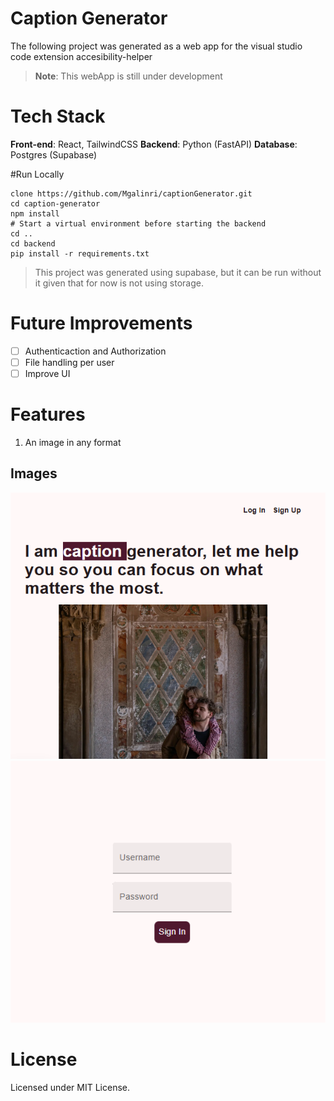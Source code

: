 # Caption Generator
The following project was generated as a web app for the visual studio code extension accesibility-helper
> **Note**: This webApp is still under development
# Tech Stack
**Front-end**: React, TailwindCSS
**Backend**: Python (FastAPI)
**Database**: Postgres (Supabase)

#Run Locally
```
clone https://github.com/Mgalinri/captionGenerator.git
cd caption-generator
npm install
# Start a virtual environment before starting the backend
cd ..
cd backend
pip install -r requirements.txt
```
> This project was generated using supabase, but it can be run without it given that for now is not using storage.
> 
# Future Improvements
- [ ] Authenticaction and Authorization
- [ ] File handling per user
- [ ] Improve UI

# Features
1. An image in any format 
## Images
![alt text](image-1.png)
![alt text](image.png)

# License
Licensed under MIT License.
